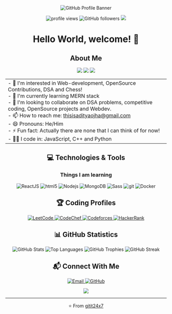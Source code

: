 <div align="center">

  ![GitHub Profile Banner](https://img.shields.io/badge/%F0%9F%8C%9F%20ADITYA%20OJHA%20%F0%9F%8C%9F-Full%20Stack%20Developer%20|%20DSA%20Enthusiast%20|%20Fintech%20Professional-1a1b27?style=for-the-badge&labelColor=1a1b27&color=6e57e0)

  <p>
    <img src="https://komarev.com/ghpvc/?username=gitit24x7&color=blueviolet&style=flat-square&label=Profile+Views" alt="profile views" />
    <img alt="GitHub followers" src="https://img.shields.io/github/followers/gitit24x7?style=flat-square&color=brightgreen">
    <img src="https://img.shields.io/badge/Programming_Level-Beginner-yellow?style=flat-square">
  </p>

  # Hello World, welcome! 👋

  ## About Me
  
  <p>
    <img src="https://img.shields.io/badge/Loves_to_code_in-C++-blue?style=for-the-badge&logo=cplusplus">
    <img src="https://img.shields.io/badge/Working_at_a-Fintech_crypto_company-red?style=for-the-badge&logo=bitcoin">
    <img src="https://img.shields.io/badge/Learning-MERN_Stack-green?style=for-the-badge&logo=mongodb">
  </p>

  <table>
    <tr>
      <td>
        - 👀 I'm interested in Web-development, OpenSource Contributions, DSA and Chess!<br>
        - 🌱 I'm currently learning MERN stack<br>
        - 💞️ I'm looking to collaborate on DSA problems, competitive coding, OpenSource projects and Webdev.<br>
        - 📫 How to reach me: <a href="mailto:thisisadityaojha@gmail.com">thisisadityaojha@gmail.com</a><br>
        - 😄 Pronouns: He/Him<br>
        - ⚡ Fun fact: Actually there are none that I can think of for now!<br>
        - 👩‍💻 I code in: JavaScript, C++ and Python
      </td>
    </tr>
  </table>

  ## 💻 Technologies & Tools
  
  ### Things I am learning
  <p>
    <img alt="ReactJS" src="https://img.shields.io/badge/-React-45b8d8?style=flat-square&logo=react&logoColor=white" />
    <img alt="html5" src="https://img.shields.io/badge/-HTML5-E34F26?style=flat-square&logo=html5&logoColor=white" />
    <img alt="Nodejs" src="https://img.shields.io/badge/-Nodejs-43853d?style=flat-square&logo=Node.js&logoColor=white"/>
    <img alt="MongoDB" src="https://img.shields.io/badge/-MongoDB-13aa52?style=flat-square&logo=mongodb&logoColor=white"/>
    <img alt="Sass" src="https://img.shields.io/badge/-Sass-CC6699?style=flat-square&logo=sass&logoColor=white" />
    <img alt="git" src="https://img.shields.io/badge/-Git-F05032?style=flat-square&logo=git&logoColor=white" />
    <img alt="Docker" src="https://img.shields.io/badge/-Docker-46a2f1?style=flat-square&logo=docker&logoColor=white"/>
  </p>

  ## 🏆 Coding Profiles
  <p>
    <a href="https://leetcode.com/Buggy247/">
      <img src="https://img.shields.io/badge/LeetCode-000000?style=for-the-badge&logo=LeetCode&logoColor=#d16c06" alt="LeetCode" />
    </a>
    <a href="https://www.codechef.com/users/buggy247">
      <img src="https://img.shields.io/badge/CodeChef-%23964B00.svg?style=for-the-badge&logo=CodeChef&logoColor=white" alt="CodeChef" />
    </a>
    <a href="https://codeforces.com/profile/chandragupta">
      <img src="https://img.shields.io/badge/Codeforces-445f9d?style=for-the-badge&logo=Codeforces&logoColor=white" alt="Codeforces" />
    </a>
    <a href="https://www.hackerrank.com/profile/adityojha786">
      <img src="https://img.shields.io/badge/HackerRank-00EA64?style=for-the-badge&logo=HackerRank&logoColor=white" alt="HackerRank" />
    </a>
  </p>

  ## 📊 GitHub Statistics

  <img src="https://github-readme-stats.vercel.app/api?username=gitit24x7&show_icons=true&theme=tokyonight&hide_border=true&border_radius=10" alt="GitHub Stats" />
  
  <img src="https://github-readme-stats.vercel.app/api/top-langs/?username=gitit24x7&layout=compact&theme=tokyonight&hide_border=true&border_radius=10" alt="Top Languages" />
  
  <img src="https://github-profile-trophy.vercel.app/?username=gitit24x7&theme=nord&column=7&margin-w=15&margin-h=15" alt="GitHub Trophies" />

  <img src="https://github-readme-streak-stats.herokuapp.com/?user=gitit24x7&theme=tokyonight&hide_border=true&border_radius=10" alt="GitHub Streak" />

  ## 📬 Connect With Me
  
  <p>
    <a href="mailto:thisisadityaojha@gmail.com">
      <img src="https://img.shields.io/badge/Email-thisisadityaojha@gmail.com-D14836?style=for-the-badge&logo=gmail&logoColor=white" alt="Email" />
    </a>
    <a href="https://github.com/gitit24x7">
      <img src="https://img.shields.io/badge/GitHub-gitit24x7-100000?style=for-the-badge&logo=github&logoColor=white" alt="GitHub" />
    </a>
  </p>

  <p>
    <img src="https://img.shields.io/github/last-commit/gitit24x7/gitit24x7?label=Profile%20Updated&style=flat-square&color=blue" />
  </p>

  ---
  
  ⭐️ From [gitit24x7](https://github.com/gitit24x7)

</div>

<!---
gitit24x7/gitit24x7 is a ✨ special ✨ repository because its `README.md` (this file) appears on your GitHub profile.
You can click the Preview link to take a look at your changes.
--->

